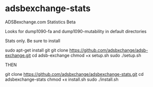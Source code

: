 # adsbexchange-stats
ADSBexchange.com Statistics Beta

Looks for dump1090-fa and dump1090-mutability in default directories

Stats only.  Be sure to install 

sudo apt-get install git
git clone https://github.com/adsbxchange/adsb-exchange.git
cd adsb-exchange
chmod +x setup.sh
sudo ./setup.sh

THEN

git clone https://github.com/adsbxchange/adsbexchange-stats.git
cd adsbexchange-stats
chmod +x install.sh
sudo ./install.sh
